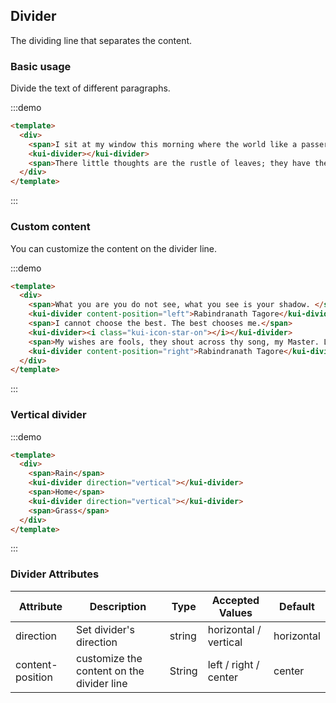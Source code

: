## Divider

The dividing line that separates the content.

### Basic usage

Divide the text of different paragraphs.

:::demo
```html
<template>
  <div>
    <span>I sit at my window this morning where the world like a passer-by stops for a moment, nods to me and goes.</span>
    <kui-divider></kui-divider>
    <span>There little thoughts are the rustle of leaves; they have their whisper of joy in my mind.</span>
  </div>
</template>
```
:::

### Custom content

You can customize the content on the divider line.


:::demo
```html
<template>
  <div>
    <span>What you are you do not see, what you see is your shadow. </span>
    <kui-divider content-position="left">Rabindranath Tagore</kui-divider>
    <span>I cannot choose the best. The best chooses me.</span>
    <kui-divider><i class="kui-icon-star-on"></i></kui-divider>
    <span>My wishes are fools, they shout across thy song, my Master. Let me but listen.</span>
    <kui-divider content-position="right">Rabindranath Tagore</kui-divider>
  </div>
</template>
```
:::

### Vertical divider

:::demo
```html
<template>
  <div>
    <span>Rain</span>
    <kui-divider direction="vertical"></kui-divider>
    <span>Home</span>
    <kui-divider direction="vertical"></kui-divider>
    <span>Grass</span>
  </div>
</template>
```
:::

### Divider Attributes
| Attribute      | Description          | Type      | Accepted Values       | Default  |
|-------------  |---------------- |---------------- |---------------------- |-------- |
| direction      | Set divider's direction  | string  |          horizontal / vertical           |    horizontal     |
| content-position      | customize the content on the divider line | String  |  left / right / center  |  center |
